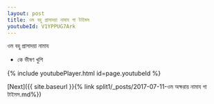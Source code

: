 ```yaml
---
layout: post
title: ওম বহু প্রাসাদয়া নামায গা টাইমস
youtubeId: V1YPPUG7Ark
---
```

 
 
 ওম বহু প্রাসাদয়া নামায  
 
 -  কে ভীষণ খুশি 
 
  
 
  
 
 
 
 
 
 


{% include youtubePlayer.html id=page.youtubeId %}
 
[Next]({{ site.baseurl }}{% link  split1/_posts/2017-07-11-ওম অক্ষরায় নামায গা টাইমস.md%})
 
